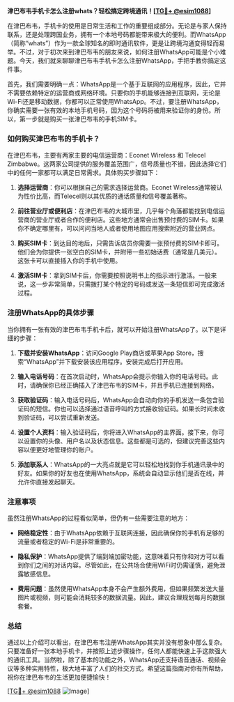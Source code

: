 **津巴布韦手机卡怎么注册whats？轻松搞定跨境通讯！[[TG💪+ @esim1088](https://t.me/s/esim1088)]**

在津巴布韦，手机卡的使用是日常生活和工作的重要组成部分。无论是与家人保持联系，还是处理跨国业务，拥有一个本地号码都能带来极大的便利。而WhatsApp（简称“whats”）作为一款全球知名的即时通讯软件，更是让跨境沟通变得轻而易举。不过，对于初次来到津巴布韦的朋友来说，如何注册WhatsApp可能是个小难题。今天，我们就来聊聊津巴布韦手机卡怎么注册WhatsApp，手把手教你搞定这件事。

首先，我们需要明确一点：WhatsApp是一个基于互联网的应用程序，因此，它并不需要依赖特定的运营商或网络环境。只要你的手机能够连接到互联网，无论是Wi-Fi还是移动数据，你都可以正常使用WhatsApp。不过，要注册WhatsApp，你确实需要一张有效的本地手机号码，因为这个号码将被用来验证你的身份。所以，第一步就是购买一张津巴布韦的手机SIM卡。

### 如何购买津巴布韦的手机卡？

在津巴布韦，主要有两家主要的电信运营商：Econet Wireless 和 Telecel Zimbabwe。这两家公司提供的服务覆盖范围广，信号质量也不错，因此选择它们中的任何一家都可以满足日常需求。具体购买步骤如下：

1. **选择运营商**：你可以根据自己的需求选择运营商。Econet Wireless通常被认为性价比高，而Telecel则以其优质的通话质量和信号覆盖著称。
   
2. **前往营业厅或便利店**：在津巴布韦的大城市里，几乎每个角落都能找到电信运营商的营业厅或者合作的便利店。这些地方通常会出售预付费的SIM卡。如果你不确定哪里有，可以问问当地人或者使用地图应用搜索附近的营业网点。

3. **购买SIM卡**：到达目的地后，只需告诉店员你需要一张预付费的SIM卡即可。他们会为你提供一张空白的SIM卡，并附带一些初始话费（通常是几美元）。这张卡可以直接插入你的手机中使用。

4. **激活SIM卡**：拿到SIM卡后，你需要按照说明书上的指示进行激活。一般来说，这一步非常简单，只需拨打某个特定的号码或发送一条短信即可完成激活过程。

### 注册WhatsApp的具体步骤

当你拥有一张有效的津巴布韦手机卡后，就可以开始注册WhatsApp了。以下是详细的步骤：

1. **下载并安装WhatsApp**：访问Google Play商店或苹果App Store，搜索“WhatsApp”并下载安装该应用程序。安装完成后打开应用。

2. **输入电话号码**：在首次启动时，WhatsApp会提示你输入你的电话号码。此时，请确保你已经正确插入了津巴布韦的SIM卡，并且手机已连接到网络。

3. **获取验证码**：输入电话号码后，WhatsApp会自动向你的手机发送一条包含验证码的短信。你也可以选择通过语音呼叫的方式接收验证码。如果长时间未收到验证码，可以尝试重新发送。

4. **设置个人资料**：输入验证码后，你将进入WhatsApp的主界面。接下来，你可以设置你的头像、用户名以及状态信息。这些都是可选的，但建议完善这些内容以便更好地管理你的账户。

5. **添加联系人**：WhatsApp的一大亮点就是它可以轻松地找到你手机通讯录中的好友。如果你的好友也在使用WhatsApp，系统会自动显示他们是否在线，并允许你直接发起聊天。

### 注意事项

虽然注册WhatsApp的过程看似简单，但仍有一些需要注意的地方：

- **网络稳定性**：由于WhatsApp依赖于互联网连接，因此确保你的手机有足够的流量或者稳定的Wi-Fi是非常重要的。
  
- **隐私保护**：WhatsApp提供了端到端加密功能，这意味着只有你和对方可以看到你们之间的对话内容。尽管如此，在公共场合使用WiFi时仍需谨慎，避免泄露敏感信息。

- **费用问题**：虽然使用WhatsApp本身不会产生额外费用，但如果频繁发送大量图片或视频，则可能会消耗较多的数据流量。因此，建议合理规划每月的数据套餐。

### 总结

通过以上介绍可以看出，在津巴布韦注册WhatsApp其实并没有想象中那么复杂。只要准备好一张本地手机卡，并按照上述步骤操作，任何人都能快速上手这款强大的通讯工具。当然啦，除了基本的功能之外，WhatsApp还支持语音通话、视频会议等多种实用特性，极大地丰富了人们的社交方式。希望这篇指南对你有所帮助，祝你在津巴布韦的生活更加便捷愉快！

[[TG💪+ @esim1088](https://t.me/s/esim1088) ![Image](https://i.postimg.cc/4NQfJmqS/Snipaste-2025-05-13-00-14-12.png)]